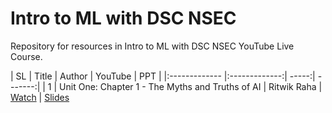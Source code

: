 # Intro to ML with DSC NSEC
Repository for resources in Intro to ML with DSC NSEC YouTube Live Course.

| SL        | Title         | Author  |  YouTube  |  PPT  |
|:------------- |:-------------:| -----:| -------:| 
| 1 | Unit One: Chapter 1 - The Myths and Truths of AI | Ritwik Raha | [Watch](https://youtu.be/A1CcHAiqsww) | [Slides](https://docs.google.com/presentation/d/1fY_68DNJzN0gL-zvWVr0hCgCfagDYxnuVxKJ01lZalY/edit?usp=sharing)
